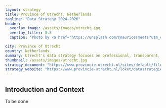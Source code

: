 ```yaml
---
layout: strategy
title: Province of Utrecht, Netherlands
tagline: "Data Strategy 2024–2026"
header:
  overlay_image: /assets/images/utrecht.jpg
  overlay_filter: 0.5
  caption: "Photo by <a href='https://unsplash.com/@mauricesmeets?utm_content=creditCopyText&utm_medium=referral&utm_source=unsplash'>Maurice Smeets</a> on <a href='https://unsplash.com/photos/red-and-white-train-rail-in-between-high-rise-buildings-during-nighttime-ajNkWUFgGxk?utm_content=creditCopyText&utm_medium=referral&utm_source=unsplash'>Unsplash</a>"

city: Province of Utrecht
country: Netherlands
summary: Utrecht's data strategy focuses on professional, transparent, and responsible use of data to enhance decision-making and public value.
thumbnail: /assets/images/utrecht.jpg
strategy_document: "https://www.provincie-utrecht.nl/sites/default/files/2024-04/Datastrategie_2024_-_2026.pdf"
strategy_website: "https://www.provincie-utrecht.nl/loket/datastrategie"
---
```


## Introduction and Context

To be done
